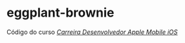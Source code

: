 # eggplant-brownie
Código do curso *[Carreira Desenvolvedor Apple Mobile iOS](https://cursos.alura.com.br/career/desenvolvedor-ios)*
